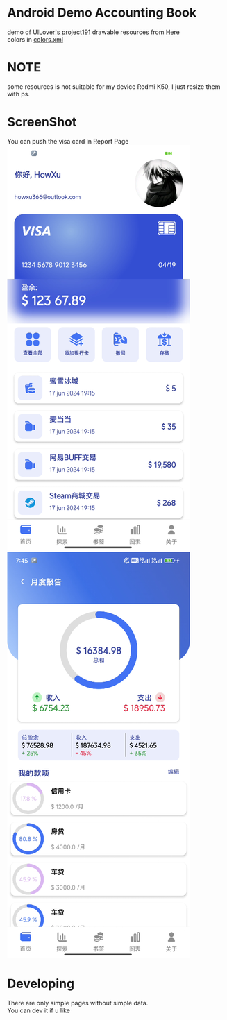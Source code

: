 # Android Demo Accounting Book

demo of [UILover's project191](https://www.youtube.com/watch?v=ZcNKWcr-pKg&list=PLfcLDE6VDKRg73CjGR6-czb3jEiP3Hzom&index=22)
drawable resources from [Here](https://github.com/worldsat/project191#)  
colors in [colors.xml](./app/src/main/res/values/colors.xml)

# NOTE
some resources is not suitable for my device Redmi K50, I just resize them with ps.

# ScreenShot
You can push the visa card in Report Page
![main](./sc/2.png) ![report](./sc/3.png)

# Developing
There are only simple pages without simple data.   
You can dev it if u like
